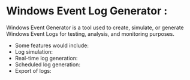 # Windows Event Log Generator :

Windows Event Generator is a tool  used  to create, simulate, or generate Windows Event Logs for testing, analysis, and monitoring purposes.

* Some features would include:
* Log simulation:
* Real-time log generation: 
* Scheduled log generation:
* Export of logs:
